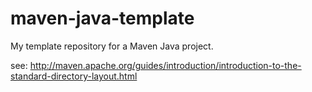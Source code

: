# maven-java-template

My template repository for a Maven Java project.

see: http://maven.apache.org/guides/introduction/introduction-to-the-standard-directory-layout.html